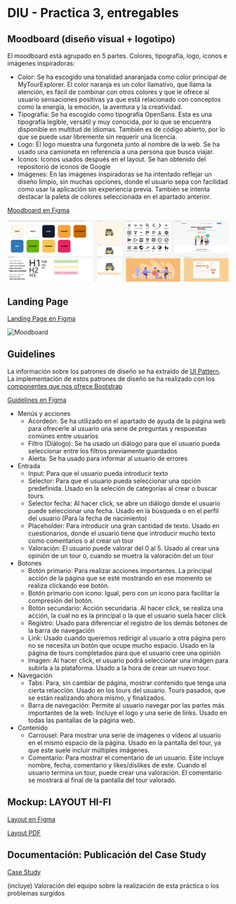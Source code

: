 # DIU - Practica 3, entregables

## Moodboard (diseño visual + logotipo)   

El moodboard está agrupado en 5 partes. Colores, tipografía, logo, iconos e imágenes inspiradoras:
- Color: Se ha escogido una tonalidad anaranjada como color principal de MyTourExplorer. El color naranja es un color llamativo, que llama la atención, es fácil de combinar con otros colores y que le ofrece al usuario sensaciones positivas ya que está relacionado con conceptos como la energía, la emoción, la aventura y la creatividad. 
- Tipografía: Se ha escogido como tipografía OpenSans. Esta es una tipografía legible, versátil y muy conocida, por lo que se encuentra disponible en multitud de idiomas. También es de código abierto, por lo que se puede usar libremente sin requerir una licencia.
- Logo: El logo muestra una furgoneta junto al nombre de la web. Se ha usado una camioneta en referencia a una persona que busca viajar. 
- Iconos: Iconos usados después en el layout. Se han obtenido del repositorio de iconos de Google
- Imágenes: En las imágenes inspiradoras se ha intentado reflejar un diseño limpio, sin muchas opciones, donde el usuario sepa con facilidad como usar la aplicación sin experiencia previa. También se intenta destacar la paleta de colores seleccionada en el apartado anterior.


[Moodboard en Figma](https://www.figma.com/file/ctFXVlG1Xi87uVhqux6Cye/MoodBoard?type=design&node-id=0%3A1&t=FaKhWs5BIQIq4OJ5-1)


![Moodboard](Moodboard.png)

## Landing Page

[Landing Page en Figma](https://www.figma.com/file/zgyps4kYgSsvoG1KWyE82F/Landing-Page?type=design&node-id=0%3A1&t=46yVXCeQmyxACKnq-1)

![Moodboard](LandingPage.png)

## Guidelines

La  información sobre los patrones de diseño se ha extraído de [UI Pattern](https://ui-patterns.com). La implementación de estos patrones de diseño se ha realizado con los [componentes que nos ofrece Bootstrap](https://getbootstrap.com/docs/4.2/components/alerts/)

[Guidelines en Figma](https://www.figma.com/file/zgyps4kYgSsvoG1KWyE82F/Landing-Page?type=design&node-id=0%3A1&t=46yVXCeQmyxACKnq-1)

- Menús y acciones
	+ Acordeón: Se ha utilizado en el apartado de ayuda de la página web para ofrecerle al usuario una serie de preguntas y respuestas comúnes entre usuarios
	+ Filtro (Diálogo): Se ha usado un diálogo para que el usuario pueda seleccionar entre los filtros previamente guardados
	+ Alerta: Se ha usado para informar al usuario de errores
- Entrada
	+ Input: Para que el usuario pueda introducir texto
	+ Selector: Para que el usuario pueda seleccionar una opción predefinida. Usado en la seleción de categorías al crear o buscar tours.
	+ Selector fecha: Al hacer click, se abre un diálogo donde el usuario puede seleccionar una fecha. Usado en la búsqueda o en el perfil del usuario (Para la fecha de nacimiento)
	+ Placeholder: Para introducir una gran cantidad de texto. Usado en cuestionarios, donde el usuario tiene que introducir mucho texto como comentarios o al crear un tour
	+ Valoración: El usuario puede valorar del 0 al 5. Usado al crear una opinión de un tour o, cuando se muetra la valoración del un tour
- Botones
	+ Botón primario: Para realizar acciones importantes. La principal acción de la página que se esté mostrando en ese momento se realiza clickando ese botón.
	+ Botón primario con icono: Igual, pero con un icono para facilitar la compresión del botón.
	+ Botón secundario: Acción secundaria. Al hacer click, se realiza una acción, la cual no es la principal o la que el usuario suela hacer click
	+ Registro: Usado para diferenciar el registro de los demás botones de la barra de navegación
	+ Link: Usado cuando queremos redirigir al usuario a otra página pero no se necesita un botón que ocupe mucho espacio. Usado en la página de tours completados para que el usuario cree una opinión
	+ Imagen: Al hacer click, el usuario podrá seleccionar una imágen para subirla a la plataforma. Usado a la hora de crear un nuevo tour.
- Navegación
	+ Tabs: Para, sin cambiar de página, mostrar contenido que tenga una cierta relacción. Usado en los tours del usuario. Tours pasados, que se están realizando ahora mismo, y finalizados.
	+ Barra de navegación: Permite al usuario navegar por las partes más importantes de la web. Incluye el logo y una serie de links. Usado en todas las pantallas de la página web.
- Contenido
	+ Carrousel: Para mostrar una serie de imágenes o vídeos al usuario en el mismo espacio de la página. Usado en la pantalla del tour, ya que este suele incluir múltiples imágenes.
	+ Comentario: Para mostrar el comentario de un usuario. Este incluye nombre, fecha, comentario y likes/dislikes de este. Cuando el usuario termina un tour, puede crear una valoración. El comentario se mostrará al final de la pantalla del tour valorado. 	


## Mockup: LAYOUT HI-FI

[Layout en Figma](https://www.figma.com/file/TAhszTwpiHqG6bxR4RIJDj/Layout?type=design&node-id=0%3A1&t=HsYuQtqg9F3lz80Y-1)

[Layout PDF](Layout.pdf)

## Documentación: Publicación del Case Study

[Case Study](http://mytourexplorer.ismael034.xyz/)

(incluye) Valoración del equipo sobre la realización de esta práctica o los problemas surgidos
 
